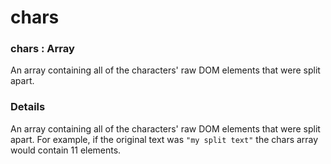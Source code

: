 # chars

### chars : Array

An array containing all of the characters' raw DOM elements that were split apart.

### Details[​](#details "Direct link to Details")

An array containing all of the characters' raw DOM elements that were split apart. For example, if the original text was `"my split text"` the chars array would contain 11 elements.
